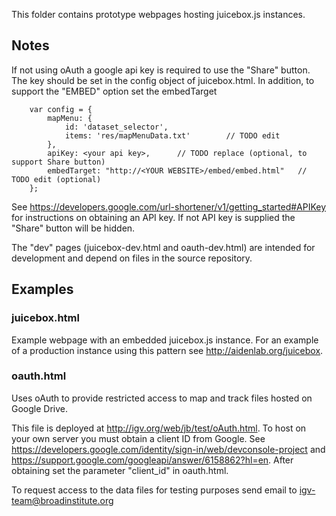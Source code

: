 
This folder contains prototype webpages hosting juicebox.js instances.

## Notes

If not using oAuth a google api key is required to use the "Share" button. The key should be set in the config object of juicebox.html.
In addition, to support the "EMBED" option set the embedTarget

        var config = {
            mapMenu: {
                id: 'dataset_selector',
                items: 'res/mapMenuData.txt'        // TODO edit
            },
            apiKey: <your api key>,      // TODO replace (optional, to support Share button)
            embedTarget: "http://<YOUR WEBSITE>/embed/embed.html"   // TODO edit (optional)
        };

See https://developers.google.com/url-shortener/v1/getting_started#APIKey  for instructions on obtaining an API key.
If not API key is supplied the "Share" button will be hidden.

The "dev" pages (juicebox-dev.html and oauth-dev.html) are intended for development and depend
on files in the source repository.

## Examples


### juicebox.html

Example webpage with an embedded juicebox.js instance.  For an example of a production instance using this pattern see http://aidenlab.org/juicebox.

### oauth.html

Uses oAuth to provide restricted access to map and track files hosted on
Google Drive.

This file is deployed at http://igv.org/web/jb/test/oAuth.html.  To host
on your own server you must obtain a client ID from Google.
See https://developers.google.com/identity/sign-in/web/devconsole-project
and https://support.google.com/googleapi/answer/6158862?hl=en.   After
obtaining set the parameter  "client_id" in oauth.html.

To request access to the data files for testing purposes
send email to igv-team@broadinstitute.org


